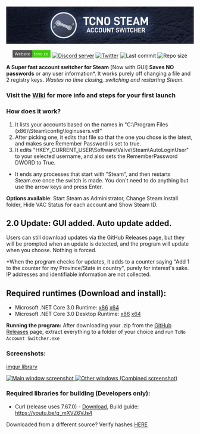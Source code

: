 <p align="center">
    <a href="https://tcno.co/">
	<img src="/docs/img/Banner.png"></a>
</p>
<p align="center">
    <a href="https://tcno.co/">
        <img alt="Website" src="/docs/img/web.svg" height=20"></a>
    <a href="https://discord.gg/wkJp38m">
        <img alt="Discord server" src="https://img.shields.io/discord/217649733915770880.svg?label=Discord&logo=discord&style=flat-square"></a>
    <a href="https://twitter.com/TcNobo">
        <img alt="Twitter" src="https://img.shields.io/twitter/follow/TcNobo.svg?label=Follow%20%40TcNobo&logo=Twitter&style=flat-square"></a>
    <img alt="Last commit" src="https://img.shields.io/github/last-commit/TcNobo/TcNo-Acc-Switcher.svg?label=Last%20commit&logo=GitHub&style=flat-square">
    <img alt="Repo size" src="https://img.shields.io/github/repo-size/TcNobo/TcNo-Acc-Switcher.svg?label=Repo%20size&logo=GitHub&style=flat-square">
</p>
                                                                                                                                         
**A Super fast account switcher for Steam** [Now with GUI]
**Saves NO passwords** or any user information*. It works purely off changing a file and 2 registry keys.
*Wastes no time closing, switching and restarting Steam.*

### Visit the [Wiki](https://github.com/TcNobo/TcNo-Acc-Switcher/wiki) for more info and steps for your first launch

### How does it work?
1. It lists your accounts based on the names in "C:\Program Files (x86)\Steam\config\loginusers.vdf"
2. After picking one, it edits that file so that the one you chose is the latest, and makes sure Remember Password is set to true.
3. It edits "HKEY_CURRENT_USER\Software\Valve\Steam\AutoLoginUser" to your selected username, and also sets the RememberPassword DWORD to True.

- It ends any processes that start with "Steam", and then restarts Steam.exe once the switch is made. You don't need to do anything but use the arrow keys and press Enter.

**Options available**: Start Steam as Administrator, Change Steam install folder, Hide VAC Status for each account and Show Steam ID. 

## 2.0 Update: GUI added. Auto update added.
Users can still download updates via the GitHub Releases page, but they will be prompted when an update is detected, and the program will update when you choose. Nothing is forced.

*When the program checks for updates, it adds to a counter saying "Add 1 to the counter for my Province/State in country", purely for interest's sake. IP addresses and identifiable information are not collected.
## Required runtimes (Download and install):
- Microsoft .NET Core 3.0 Runtime: [x86](https://dotnet.microsoft.com/download/dotnet-core/thank-you/runtime-3.0.1-windows-x86-installer) [x64](https://dotnet.microsoft.com/download/dotnet-core/thank-you/runtime-3.0.1-windows-x64-installer)
- Microsoft .NET Core 3.0 Desktop Runtime: [x86](https://dotnet.microsoft.com/download/dotnet-core/thank-you/runtime-desktop-3.0.1-windows-x86-installer) [x64](https://dotnet.microsoft.com/download/dotnet-core/thank-you/runtime-desktop-3.0.1-windows-x64-installer)

**Running the program:** After downloading your .zip from the [GitHub Releases](https://github.com/TcNobo/TcNo-Acc-Switcher/releases) page, extract everything to a folder of your choice and run `TcNo Account Switcher.exe`

### Screenshots:
[imgur library](https://imgur.com/prhdlks)
<p><a href="https://imgur.com/a/iIlPtrW">
  <img alt="Main window screenshot" src="https://i.imgur.com/prhdlks.png" height=420">
  <img alt="Other windows (Combined screenshot)" src="https://i.imgur.com/YXFUAIA.png" width=773">
</a></p>

### Required libraries for building (Developers only):
- Curl (release uses 7.67.0) - [Download](https://curl.haxx.se/download.html), Build guide: https://youtu.be/q_mXVZ6VJs4

Downloaded from a different source? Verify hashes [HERE](https://tcno.co/Projects/AccSwitcher/Hashes.html)
